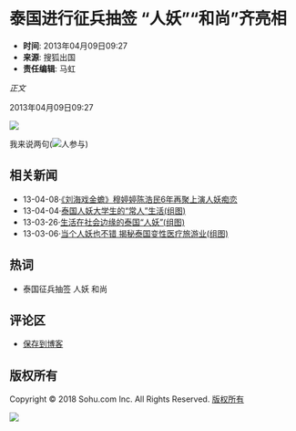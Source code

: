# 泰国进行征兵抽签 “人妖”“和尚”齐亮相

- **时间**: 2013年04月09日09:27
- **来源**: 搜狐出国
- **责任编辑**: 马虹

_正文_

2013年04月09日09:27

[![](https://photocdn.sohu.com/20130409/Img372066147.jpg)](https://goabroad.sohu.com/20130409/n372066135_3.shtml)

我来说两句(![](https://comment.news.sohu.com/upload/comment4/images/loading_blue.gif)人参与)

## 相关新闻
- 13-04-08·[《刘海戏金蟾》穆婷婷陈浩民6年再聚上演人妖痴恋](https://roll.sohu.com/20130408/n371966312.shtml)
- 13-04-04·[泰国人妖大学生的“常人”生活(组图)](https://roll.sohu.com/20130404/n371711020.shtml)
- 13-03-26·[生活在社会边缘的泰国“人妖”(组图)](https://roll.sohu.com/20130326/n370428149.shtml)
- 13-03-06·[当个人妖也不错 揭秘泰国变性医疗旅游业(组图)](https://roll.sohu.com/20130306/n367984121.shtml)

## 热词
- 泰国征兵抽签 人妖 和尚

## 评论区
- [保存到博客](javascript:void(0))

## 版权所有
Copyright © 2018 Sohu.com Inc. All Rights Reserved. [版权所有](https://corp.sohu.com/s2007/copyright/) 

[![](http://news.sohu.com/upload/itoolbar/channel/sohu_channel_logo_0507.gif)](http://www.sohu.com "搜狐首页")